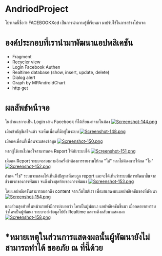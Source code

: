 # AndriodProject
โปรเจคนี้ชื่อว่า FACEBOOKXcd เป็นการนำความรู้ที่เรียนมา มาปรับใช้ในการสร้างโปรเจค
# องค์ประกอบที่เรานำมาพัฒนาแอปพลิเคชัน
- Fragment
- Recycler view
- Login Facebook Authen
- Realtime database (show, insert, update, delete)
- Dialog alert
- Graph by MPAndroidChart
- http get
# ผลลัพธ์หน้าจอ
ในส่วนแรกจะเป็น Login ผ่าน Facebook ที่ได้เรียนมาจากในห้อง
[![Screenshot-144.png](https://i.postimg.cc/YCrfSFJb/Screenshot-144.png)](https://postimg.cc/MvLjPnZQ)

เมื่อเข้าบัญชีเสร็จแล้ว จะเห็นเพื่อนที่มีอยู่ในระบบ
[![Screenshot-148.png](https://i.postimg.cc/QCjVqQgz/Screenshot-148.png)](https://postimg.cc/k6hnJtpN)

เมื่อกดเพื่อนที่เพื่อนจะแสดงข้อมูล
[![Screenshot-150.png](https://i.postimg.cc/7hjdkVBs/Screenshot-150.png)](https://postimg.cc/0KdcGp1D)

หากผู้ใช้งานไม่พอใจสามารถกด Report ให้กับระบบได้
[![Screenshot-151.png](https://i.postimg.cc/SNr1Vm41/Screenshot-151.png)](https://postimg.cc/nCX1hbCq)

เมื่อกด Report ระบบจะสอบถามอีกครั้งถ้าต้องการรายงานให้กด "ใช่" หากไม่ต้องการให้กด "ไม่"
[![Screenshot-152.png](https://i.postimg.cc/59G2yWTG/Screenshot-152.png)](https://postimg.cc/nM4JSgHY)

ถ้ากด "ใช่" ระบบจะแสดงให้เห็นถึงปัญหาที่เคยถูก report และจะได้เห็นว่าระบบมีการพัฒนาขึ้นจากช่วงแรกของการพัฒนา จนถึงช่วงสุดท้ายของการพัฒนา
[![Screenshot-153.png](https://i.postimg.cc/h4xtX5nt/Screenshot-153.png)](https://postimg.cc/XXjbhxXR)

โดยแอปพลิเคชันสามารถบอกถึง content จากเว็บไซต์เรา เพื่อมาแสดงบนแอปพลิเคชันของที่พัฒนา
[![Screenshot-154.png](https://i.postimg.cc/Vs7DbDW2/Screenshot-154.png)](https://postimg.cc/pyFDwQ7B)

และส่วนสุดท้ายในหน้าแรกยังมีการบ่งบอกว่า ใครเป็นผู้พัฒนา แอปพลิเคชันขึ้นมา เมื่อกดอยากทราบว่าใครเป็นผู้พัฒนา ระบบจะส่งข้อมูลไปยัง Realtime และจะดึงกลับมาแสดงผล
[![Screenshot-158.png](https://i.postimg.cc/xTZkHb70/Screenshot-158.png)](https://postimg.cc/9rGFHzCS)
# *หมายเหตุในส่วนการแสดงผลนั้นผู้พัฒนายังไม่สามารถทำได้ ขออภัย ณ ที่นี้ด้วย
